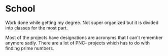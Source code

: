 # School

Work done while getting my degree. Not super organized but it is divided into classes for the most part.

Most of the projects have designations are acronyms that I can't remember anymore sadly. There are a lot of PNC- projects which has to do with finding prime numbers.
